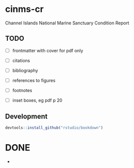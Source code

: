 # cinms-cr
Channel Islands National Marine Sanctuary Condition Report

## TODO
- [ ] frontmatter with cover for pdf only
- [ ] citations
- [ ] bibliography
- [ ] references to figures
- [ ] footnotes
- [ ] inset boxes, eg pdf p 20


## Development

```r
devtools::install_github("rstudio/bookdown")
```

# DONE

- 

